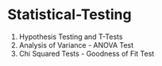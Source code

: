 # Statistical-Testing
1. Hypothesis Testing and T-Tests
2. Analysis of Variance - ANOVA Test
3. Chi Squared Tests - Goodness of Fit Test
